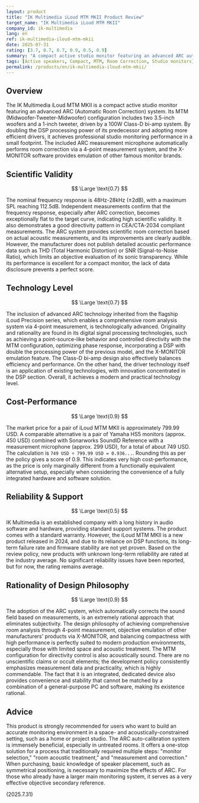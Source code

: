 ```yaml
---
layout: product
title: "IK Multimedia iLoud MTM MKII Product Review"
target_name: "IK Multimedia iLoud MTM MKII"
company_id: ik-multimedia
lang: en
ref: ik-multimedia-iloud-mtm-mkii
date: 2025-07-31
rating: [3.7, 0.7, 0.7, 0.9, 0.5, 0.9]
summary: "A compact active studio monitor featuring an advanced ARC auto-calibration system. It provides an ideal solution for small studios through excellent measurement performance and innovative technology."
tags: [Active speakers, Compact, MTM, Room Correction, Studio monitors]
permalink: /products/en/ik-multimedia-iloud-mtm-mkii/
---
```

## Overview

The IK Multimedia iLoud MTM MKII is a compact active studio monitor featuring an advanced ARC (Automatic Room Correction) system. Its MTM (Midwoofer-Tweeter-Midwoofer) configuration includes two 3.5-inch woofers and a 1-inch tweeter, driven by a 100W Class-D bi-amp system. By doubling the DSP processing power of its predecessor and adopting more efficient drivers, it achieves professional studio monitoring performance in a small footprint. The included ARC measurement microphone automatically performs room correction via a 4-point measurement system, and the X-MONITOR software provides emulation of other famous monitor brands.

## Scientific Validity

$$ \Large \text{0.7} $$

The nominal frequency response is 48Hz-28kHz (±2dB), with a maximum SPL reaching 112.5dB. Independent measurements confirm that the frequency response, especially after ARC correction, becomes exceptionally flat to the target curve, indicating high scientific validity. It also demonstrates a good directivity pattern in CEA/CTA-2034 compliant measurements. The ARC system provides scientific room correction based on actual acoustic measurements, and its improvements are clearly audible. However, the manufacturer does not publish detailed acoustic performance data such as THD (Total Harmonic Distortion) or SNR (Signal-to-Noise Ratio), which limits an objective evaluation of its sonic transparency. While its performance is excellent for a compact monitor, the lack of data disclosure prevents a perfect score.

## Technology Level

$$ \Large \text{0.7} $$

The inclusion of advanced ARC technology inherited from the flagship iLoud Precision series, which enables a comprehensive room analysis system via 4-point measurement, is technologically advanced. Originality and rationality are found in its digital signal processing technologies, such as achieving a point-source-like behavior and controlled directivity with the MTM configuration, optimizing phase response, incorporating a DSP with double the processing power of the previous model, and the X-MONITOR emulation feature. The Class-D bi-amp design also effectively balances efficiency and performance. On the other hand, the driver technology itself is an application of existing technologies, with innovation concentrated in the DSP section. Overall, it achieves a modern and practical technology level.

## Cost-Performance

$$ \Large \text{0.9} $$

The market price for a pair of iLoud MTM MKII is approximately 799.99 USD. A comparable alternative is a pair of Yamaha HS5 monitors (approx. 450 USD) combined with Sonarworks SoundID Reference with a measurement microphone (approx. 299 USD), for a total of about 749 USD. The calculation is `749 USD ÷ 799.99 USD = 0.936...`. Rounding this as per the policy gives a score of 0.9. This indicates very high cost-performance, as the price is only marginally different from a functionally equivalent alternative setup, especially when considering the convenience of a fully integrated hardware and software solution.

## Reliability & Support

$$ \Large \text{0.5} $$

IK Multimedia is an established company with a long history in audio software and hardware, providing standard support systems. The product comes with a standard warranty. However, the iLoud MTM MKII is a new product released in 2024, and due to its reliance on DSP functions, its long-term failure rate and firmware stability are not yet proven. Based on the review policy, new products with unknown long-term reliability are rated at the industry average. No significant reliability issues have been reported, but for now, the rating remains average.

## Rationality of Design Philosophy

$$ \Large \text{0.9} $$

The adoption of the ARC system, which automatically corrects the sound field based on measurements, is an extremely rational approach that eliminates subjectivity. The design philosophy of achieving comprehensive room analysis through 4-point measurement, objective emulation of other manufacturers' products via X-MONITOR, and balancing compactness with high performance is perfectly suited to modern production environments, especially those with limited space and acoustic treatment. The MTM configuration for directivity control is also acoustically sound. There are no unscientific claims or occult elements; the development policy consistently emphasizes measurement data and practicality, which is highly commendable. The fact that it is an integrated, dedicated device also provides convenience and stability that cannot be matched by a combination of a general-purpose PC and software, making its existence rational.

## Advice

This product is strongly recommended for users who want to build an accurate monitoring environment in a space- and acoustically-constrained setting, such as a home or project studio. The ARC auto-calibration system is immensely beneficial, especially in untreated rooms. It offers a one-stop solution for a process that traditionally required multiple steps: "monitor selection," "room acoustic treatment," and "measurement and correction." When purchasing, basic knowledge of speaker placement, such as symmetrical positioning, is necessary to maximize the effects of ARC. For those who already have a larger main monitoring system, it serves as a very effective objective secondary reference.

(2025.7.31)
